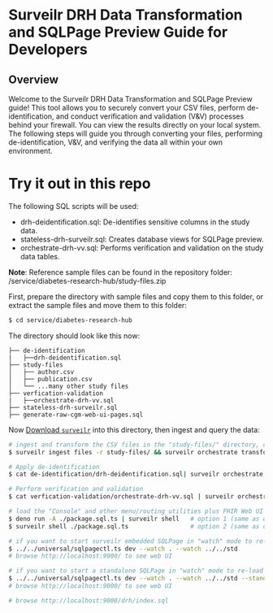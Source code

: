 # Surveilr DRH Data Transformation and SQLPage Preview Guide for Developers

## Overview

Welcome to the Surveilr DRH Data Transformation and SQLPage Preview guide! This
tool allows you to securely convert your CSV files, perform de-identification,
and conduct verification and validation (V&V) processes behind your firewall.
You can view the results directly on your local system. The following steps will
guide you through converting your files, performing de-identification, V&V, and
verifying the data all within your own environment.

# Try it out in this repo

The following SQL scripts will be used:

- drh-deidentification.sql: De-identifies sensitive columns in the study data.
- stateless-drh-surveilr.sql: Creates database views for SQLPage preview.
- orchestrate-drh-vv.sql: Performs verification and validation on the study data
  tables.

**Note**: Reference sample files can be found in the repository folder:
/service/diabetes-research-hub/study-files.zip

First, prepare the directory with sample files and copy them to this folder, or
extract the sample files and move them to this folder:

```bash
$ cd service/diabetes-research-hub
```

The directory should look like this now:

```
├── de-identification
|   ├──drh-deidentification.sql
├── study-files
│   ├── author.csv
│   ├── publication.csv
│   └── ...many other study files    
├── verfication-validation
|   ├──orchestrate-drh-vv.sql
├── stateless-drh-surveilr.sql
├── generate-raw-cgm-web-ui-pages.sql
```

Now
[Download `surveilr`](https://docs.opsfolio.com/surveilr/how-to/installation-guide/)
into this directory, then ingest and query the data:

```bash
# ingest and transform the CSV files in the "study-files/" directory, creating resource-surveillance.sqlite.db
$ surveilr ingest files -r study-files/ && surveilr orchestrate transform-csv
```


```bash
# Apply de-identification
$ cat de-identification/drh-deidentification.sql| surveilr orchestrate -n "deidentification"
````

```bash
# Perform verification and validation
$ cat verfication-validation/orchestrate-drh-vv.sql | surveilr orchestrate -n "v&v"
```


```bash
# load the "Console" and other menu/routing utilities plus FHIR Web UI (both are same, just run one)
$ deno run -A ./package.sql.ts | surveilr shell   # option 1 (same as option 2)
$ surveilr shell ./package.sql.ts                 # option 2 (same as option 1)

# if you want to start surveilr embedded SQLPage in "watch" mode to re-load files automatically
$ ../../universal/sqlpagectl.ts dev --watch . --watch ../../std
# browse http://localhost:9000/ to see web UI

# if you want to start a standalone SQLPage in "watch" mode to re-load files automatically
$ ../../universal/sqlpagectl.ts dev --watch . --watch ../../std --standalone
# browse http://localhost:9000/ to see web UI

# browse http://localhost:9000/drh/index.sql
